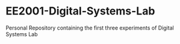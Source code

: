 # EE2001-Digital-Systems-Lab
Personal Repository containing the first three experiments of Digital Systems Lab
